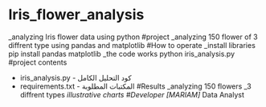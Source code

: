 # Iris_flower_analysis
_analyzing Iris flower data using python
#project
_analyzing 150 flower of 3 diffrent type using pandas and matplotlib
#How to operate
_install libraries
pip install pandas matplotlib
_the code works
python iris_analysis.py
#project contents
- iris_analysis.py - كود التحليل الكامل
- requirements.txt - المكتبات المطلوبة
#Results
_analyzing 150 flowers
_3 diffrent types
_illustrative charts
#Developer
[MARIAM]_ Data Analyst
